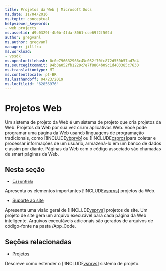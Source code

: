 ```yaml
---
title: Projetos da Web | Microsoft Docs
ms.date: 11/04/2016
ms.topic: conceptual
helpviewer_keywords:
- web projects
ms.assetid: d9c0329f-4b0b-4fda-8061-cce69f2f502d
author: gregvanl
ms.author: gregvanl
manager: jillfra
ms.workload:
- vssdk
ms.openlocfilehash: 0c0e796632966c43c052f70fc872d550b57ad7d4
ms.sourcegitcommit: 94b3a052fb1229c7e7f8804b09c1d403385c7630
ms.translationtype: MT
ms.contentlocale: pt-BR
ms.lasthandoff: 04/23/2019
ms.locfileid: "62856976"
---
```

# <a name="web-projects"></a>Projetos Web
Um sistema de projeto da Web é um sistema de projeto que cria projetos da Web. Projetos da Web por sua vez criam aplicativos Web. Você pode programar uma página da Web usando linguagens de programação tradicionais, como [!INCLUDE[vbprvb](../../code-quality/includes/vbprvb_md.md)] ou [!INCLUDE[csprcs](../../data-tools/includes/csprcs_md.md)]para coletar e processar informações de um usuário, armazená-lo em um banco de dados e assim por diante. Páginas da Web com o código associado são chamadas de smart páginas da Web.

## <a name="in-this-section"></a>Nesta seção
- [Essentials](../../extensibility/internals/web-project-essentials.md)

 Apresenta os elementos importantes [!INCLUDE[vsprvs](../../code-quality/includes/vsprvs_md.md)] projetos da Web.

- [Suporte ao site](../../extensibility/internals/web-site-support.md)

 Apresenta uma visão geral de [!INCLUDE[vsprvs](../../code-quality/includes/vsprvs_md.md)] projetos de site. Um projeto de site gera um arquivo executável para cada página da Web inteligente. Arquivos executáveis adicionais são gerados de arquivos de código-fonte na pasta /App_Code.

## <a name="related-sections"></a>Seções relacionadas
- [Projetos](../../extensibility/internals/projects.md)

 Descreve como estender o [!INCLUDE[vsprvs](../../code-quality/includes/vsprvs_md.md)] sistema de projeto.